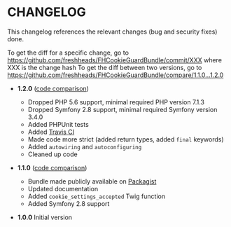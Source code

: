CHANGELOG
=========

This changelog references the relevant changes (bug and security fixes) done.

To get the diff for a specific change, go to https://github.com/freshheads/FHCookieGuardBundle/commit/XXX where XXX is the change hash
To get the diff between two versions, go to https://github.com/freshheads/FHCookieGuardBundle/compare/1.1.0...1.2.0

* __1.2.0__ ([code comparison](https://github.com/freshheads/FHCookieGuardBundle/compare/1.1.0...1.2.0))

  * Dropped PHP 5.6 support, minimal required PHP version 7.1.3 
  * Dropped Symfony 2.8 support, minimal required Symfony version 3.4.0
  * Added PHPUnit tests
  * Added [Travis CI](https://travis-ci.org/freshheads/FHCookieGuardBundle)
  * Made code more strict (added return types, added `final` keywords)
  * Added `autowiring` and `autoconfiguring`
  * Cleaned up code

* __1.1.0__ ([code comparison](https://github.com/freshheads/FHCookieGuardBundle/compare/1.0.0...1.1.0))

  * Bundle made publicly available on [Packagist](https://packagist.org/packages/freshheads/cookie-guard-bundle)
  * Updated documentation
  * Added `cookie_settings_accepted` Twig function
  * Added Symfony 2.8 support

* __1.0.0__ Initial version
